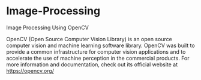 # Image-Processing
Image Processing Using OpenCV

OpenCV (Open Source Computer Vision Library) is an open source computer vision and machine learning software library. OpenCV was built to provide a common infrastructure for computer vision applications and to accelerate the use of machine perception in the commercial products. For more information and documentation, check out its official website at https://opencv.org/
